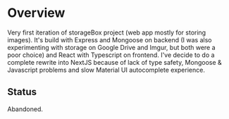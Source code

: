 # Overview
Very first iteration of storageBox project (web app mostly for storing images). It's build with Express and Mongoose on backend (I was also experimenting with storage on Google Drive and Imgur, but both were a poor choice) and React with Typescript on frontend. I've decide to do a complete rewrite into NextJS because of lack of type safety, Mongoose & Javascript problems and slow Material UI autocomplete experience. 

## Status
Abandoned.
